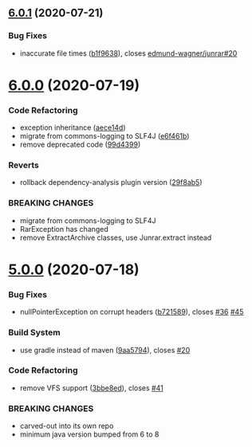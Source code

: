 ## [6.0.1](https://github.com/junrar/junrar/compare/v6.0.0...v6.0.1) (2020-07-21)


### Bug Fixes

* inaccurate file times ([b1f9638](https://github.com/junrar/junrar/commit/b1f96385ff1738c1488b26968f71413f2a5085d4)), closes [edmund-wagner/junrar#20](https://github.com/edmund-wagner/junrar/issues/20)

# [6.0.0](https://github.com/junrar/junrar/compare/v5.0.0...v6.0.0) (2020-07-19)


### Code Refactoring

* exception inheritance ([aece14d](https://github.com/junrar/junrar/commit/aece14d42ec402e40f6600cbdb576b717a4220bc))
* migrate from commons-logging to SLF4J ([e6f461b](https://github.com/junrar/junrar/commit/e6f461b60875e582ac54ee4b8b3a23744d5d97c0))
* remove deprecated code ([99d4399](https://github.com/junrar/junrar/commit/99d43991023ca8d510663f9816a88c7796f7b210))


### Reverts

* rollback dependency-analysis plugin version ([29f8ab5](https://github.com/junrar/junrar/commit/29f8ab5ac250666823324e7b3ded5f1461b8290d))


### BREAKING CHANGES

* migrate from commons-logging to SLF4J
* RarException has changed
* remove ExtractArchive classes, use Junrar.extract instead

# [5.0.0](https://github.com/junrar/junrar/compare/v4.0.0...v5.0.0) (2020-07-18)


### Bug Fixes

* nullPointerException on corrupt headers ([b721589](https://github.com/junrar/junrar/commit/b721589640bdbf142b5e2daebe5fc0d5c8fab388)), closes [#36](https://github.com/junrar/junrar/issues/36) [#45](https://github.com/junrar/junrar/issues/45)


### Build System

* use gradle instead of maven ([9aa5794](https://github.com/junrar/junrar/commit/9aa579434ed50ee4150c696ba359ac7fa3cb557f)), closes [#20](https://github.com/junrar/junrar/issues/20)


### Code Refactoring

* remove VFS support ([3bbe8ed](https://github.com/junrar/junrar/commit/3bbe8eda39fb7d289bfacfda97169de035112416)), closes [#41](https://github.com/junrar/junrar/issues/41)


### BREAKING CHANGES

* carved-out into its own repo
* minimum java version bumped from 6 to 8
